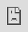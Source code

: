 # 理解IO/TCPIP/Socket/Netty

> 作者: 潘深练
>
> 创建: 2022-03-16


## 脑图加载中...

<iframe id="embed_dom" name="embed_dom" frameborder="0" 
    style="display: block;width: 100%;height: 100%;position: fixed;top: 0;right: 0;z-index: 4;" 
    src="https://www.processon.com/embed/613350640e3e7412ecd2e05b"></iframe>